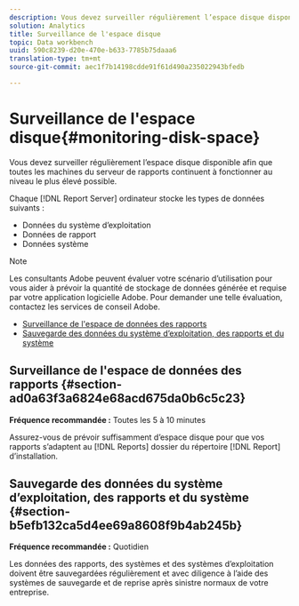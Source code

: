 ```yaml
---
description: Vous devez surveiller régulièrement l’espace disque disponible afin que toutes les machines du serveur de rapports continuent à fonctionner au niveau le plus élevé possible.
solution: Analytics
title: Surveillance de l'espace disque
topic: Data workbench
uuid: 590c8239-d20e-470e-b633-7785b75daaa6
translation-type: tm+mt
source-git-commit: aec1f7b14198cdde91f61d490a235022943bfedb

---
```



# Surveillance de l&#39;espace disque{#monitoring-disk-space}

Vous devez surveiller régulièrement l’espace disque disponible afin que toutes les machines du serveur de rapports continuent à fonctionner au niveau le plus élevé possible.

Chaque [!DNL Report Server] ordinateur stocke les types de données suivants :

* Données du système d’exploitation
* Données de rapport
* Données système

>[!NOTE]
>
>Les consultants Adobe peuvent évaluer votre scénario d’utilisation pour vous aider à prévoir la quantité de stockage de données générée et requise par votre application logicielle Adobe. Pour demander une telle évaluation, contactez les services de conseil Adobe.

* [Surveillance de l&#39;espace de données des rapports](../../../home/c-rpt-oview/c-admin-rpt/c-mon-disk-sp.md#section-ad0a63f3a6824e68acd675da0b6c5c23)
* [Sauvegarde des données du système d’exploitation, des rapports et du système](../../../home/c-rpt-oview/c-admin-rpt/c-mon-disk-sp.md#section-b5efb132ca5d4ee69a8608f9b4ab245b)

## Surveillance de l&#39;espace de données des rapports {#section-ad0a63f3a6824e68acd675da0b6c5c23}

**Fréquence recommandée :** Toutes les 5 à 10 minutes

Assurez-vous de prévoir suffisamment d’espace disque pour que vos rapports s’adaptent au [!DNL Reports] dossier du répertoire [!DNL Report] d’installation.

## Sauvegarde des données du système d’exploitation, des rapports et du système {#section-b5efb132ca5d4ee69a8608f9b4ab245b}

**Fréquence recommandée :** Quotidien

Les données des rapports, des systèmes et des systèmes d’exploitation doivent être sauvegardées régulièrement et avec diligence à l’aide des systèmes de sauvegarde et de reprise après sinistre normaux de votre entreprise.
